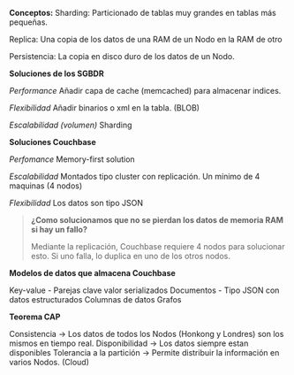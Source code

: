 
**Conceptos:**
Sharding: Particionado de tablas muy grandes en tablas más pequeñas.

Replica: Una copia de los datos de una RAM de un Nodo en la RAM de otro

Persistencia: La copia en disco duro de los datos de un Nodo.

**Soluciones de los SGBDR**

*Performance*
Añadir capa de cache (memcached) para almacenar indices.

*Flexibilidad*
Añadir binarios o xml en la tabla. (BLOB)

*Escalabilidad (volumen)*
Sharding

**Soluciones Couchbase**

*Perfomance*
Memory-first solution

*Escalabilidad*
Montados tipo cluster con replicación. Un mínimo de 4 maquinas (4 nodos)

*Flexibilidad*
Los datos son tipo JSON 

> **¿Como solucionamos que no se pierdan los datos de memoria RAM si hay un fallo?**
> 
> Mediante la replicación, Couchbase requiere 4 nodos para solucionar
> esto. Si uno falla, lo duplica en uno de los otros nodos.

**Modelos de datos que almacena Couchbase**

Key-value - Parejas clave valor serializados
Documentos - Tipo JSON con datos estructurados
Columnas de datos
Grafos

**Teorema CAP**

Consistencia  -> Los datos de todos los Nodos (Honkong y Londres) son los mismos en tiempo real.
Disponibilidad -> Los datos siempre estan disponibles
Tolerancia a la partición -> Permite distribuir la información en varios Nodos. (Cloud)
